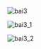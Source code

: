 ![bai3](https://github.com/VanHoang110802/Competitive_Programming/assets/108053955/703cee54-a221-42b9-b6d1-a0b75f0c5bdd)

![bai3_1](https://github.com/VanHoang110802/Competitive_Programming/assets/108053955/9fa2f135-dfe8-4455-828a-82ec36fc1544)

![bai3_2](https://github.com/VanHoang110802/Competitive_Programming/assets/108053955/9ad9a693-9031-43c3-af4c-7d7fd86522ad)
